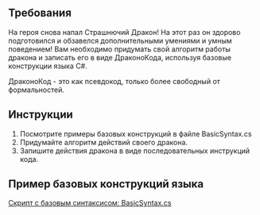 ## Требования

На героя снова напал Страшнючий Дракон! На этот раз он здорово подготовился и обзавелся дополнительными умениями и умным поведением!
Вам необходимо придумать свой алгоритм работы дракона и записать его в виде ДраконоКода, используя базовые конструкции языка C#.

ДраконоКод - это как псевдокод, только более свободный от формальностей.

## Инструкции
1. Посмотрите примеры базовых конструкций в файле BasicSyntax.cs
2. Придумайте алгоритм действий своего дракона.
3. Запишите действия дракона в виде последовательных инструкций кода.

## Пример базовых конструкций языка

[Скрипт с базовым синтаксисом: BasicSyntax.cs](/Task1/BasicSyntax.cs)